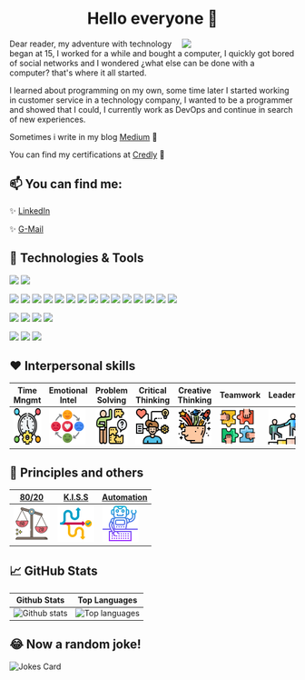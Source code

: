 <h1 align="center"> Hello everyone 👋 </h1>

<img align='right' src='https://user-images.githubusercontent.com/5713670/87202985-820dcb80-c2b6-11ea-9f56-7ec461c497c3.gif' width='200"'>

Dear reader, my adventure with technology began at 15, I worked for a while and bought a computer, I quickly got bored of social networks and I wondered ¿what else can be done with a computer? that's where it all started.

I learned about programming on my own, some time later I started working in customer service in a technology company, I wanted to be a programmer and showed that I could, I currently work as DevOps and continue in search of new experiences. 

Sometimes i write in my blog [Medium](https://medium.com/@alan6arley) 💬

You can find my certifications at [Credly](https://www.credly.com/users/alan-arley-contreras/badges) 📜

## 📫 You can find me: 
✨ [LinkedIn](https://www.linkedin.com/in/alan6arley/)

✨ [G-Mail](mailto:alan6arley@gmail.com?subject=[GitHub]%20Source%20ReadMe%20Profile)

## 🔧 Technologies & Tools
<!-- Icons from: https://simpleicons.org/ -->
![](https://img.shields.io/badge/OS-Windows-informational?style=flat&logo=windows&logoColor=white&color=2bbc8a)
![](https://img.shields.io/badge/OS-Linux-informational?style=flat&logo=linux&logoColor=white&color=2bbc8a)

![](https://img.shields.io/badge/Tools-Azure-informational?style=flat&logo=microsoftazure&logoColor=white&color=2bbc8a)
![](https://img.shields.io/badge/Tools-AzDevOps-informational?style=flat&logo=azuredevops&logoColor=white&color=2bbc8a)
![](https://img.shields.io/badge/Tools-AzPipelines-informational?style=flat&logo=azurepipelines&logoColor=white&color=2bbc8a)
![](https://img.shields.io/badge/Tools-GitHub-informational?style=flat&logo=github&logoColor=white&color=2bbc8a)
![](https://img.shields.io/badge/Tools-.NET-informational?style=flat&logo=dotnet&logoColor=white&color=2bbc8a)
![](https://img.shields.io/badge/Tools-Docker-informational?style=flat&logo=docker&logoColor=white&color=2bbc8a)
![](https://img.shields.io/badge/Tools-Kubernetes-informational?style=flat&logo=kubernetes&logoColor=white&color=2bbc8a)
![](https://img.shields.io/badge/Tools-Terraform-informational?style=flat&logo=terraform&logoColor=white&color=2bbc8a)
![](https://img.shields.io/badge/Tools-TeamCity-informational?style=flat&logo=teamcity&logoColor=white&color=2bbc8a)
![](https://img.shields.io/badge/Tools-Datadog-informational?style=flat&logo=datadog&logoColor=white&color=2bbc8a)
![](https://img.shields.io/badge/Tools-NewRelic-informational?style=flat&logo=newrelic&logoColor=white&color=2bbc8a)
![](https://img.shields.io/badge/Tools-VisualStudio-informational?style=flat&logo=visualstudio&logoColor=white&color=2bbc8a)
![](https://img.shields.io/badge/Tools-IIS-informational?style=flat&logo=webauthn&logoColor=white&color=2bbc8a)
![](https://img.shields.io/badge/Tools-GIT-informational?style=flat&logo=git&logoColor=white&color=2bbc8a)
![](https://img.shields.io/badge/Tools-ActiveDirectory-informational?style=flat&logo=readthedocs&logoColor=white&color=2bbc8a)

![](https://img.shields.io/badge/Code-HTML-informational?style=flat&logo=html5&logoColor=white&color=2bbc8a)
![](https://img.shields.io/badge/Code-CSS-informational?style=flat&logo=css3&logoColor=white&color=2bbc8a)
![](https://img.shields.io/badge/Code-CSharp-informational?style=flat&logo=csharp&logoColor=white&color=2bbc8a)
![](https://img.shields.io/badge/Code-Angular-informational?style=flat&logo=angular&logoColor=white&color=2bbc8a)

![](https://img.shields.io/badge/Scripting-SQL-informational?style=flat&logo=microsoftsqlserver&logoColor=white&color=2bbc8a)
![](https://img.shields.io/badge/Scripting-MySQL-informational?style=flat&logo=mysql&logoColor=white&color=2bbc8a)
![](https://img.shields.io/badge/Scripting-Powershell-informational?style=flat&logo=powershell&logoColor=white&color=2bbc8a)


<!-- Icons from: https://www.flaticon.com/ -->
## ❤️ Interpersonal skills
| Time Mngmt | Emotional Intel | Problem Solving | Critical Thinking | Creative Thinking | Teamwork | Leadership |
| --- | --- | --- | --- | --- | --- | --- |
|<img src="images/time-management.png" alt="drawing" width="64" height="64"/>|<img src="images/emotional-intelligence.png" alt="drawing" width="64" height="64"/>|<img src="images/problem.png" alt="drawing" width="64" height="64"/>|<img src="images/mindset.png" alt="drawing" width="64" height="64"/>|<img src="images/brain.png" alt="drawing" width="64" height="64"/>|<img src="images/teamwork.png" alt="drawing" width="64" height="64"/>|<img src="images/leadership.png" alt="drawing" width="64" height="64"/>|

## 🔰 Principles and others
| [80/20](https://en.wikipedia.org/wiki/Pareto_principle) | [K.I.S.S](https://en.wikipedia.org/wiki/KISS_principle) | [Automation](https://en.wikipedia.org/wiki/Automation) |
| --- | --- | --- |
|<img src="images/efficiency.png" alt="drawing" width="64" height="64"/>|<img src="images/kiss.png" alt="drawing" width="64" height="64"/>|<img src="images/automation.png" alt="drawing" width="64" height="64"/>|

## &#x1f4c8; GitHub Stats
| Github Stats | Top Languages |
| --- | --- |
| ![Github stats](https://github-readme-stats.vercel.app/api?username=alan6arley&show_icons=true&theme=gotham) | ![Top languages](https://github-readme-stats.vercel.app/api/top-langs/?username=alan6arley&langs_count=10&layout=compact&theme=gotham) |

## 😂 Now a random joke!
![Jokes Card](https://readme-jokes.vercel.app/api)
